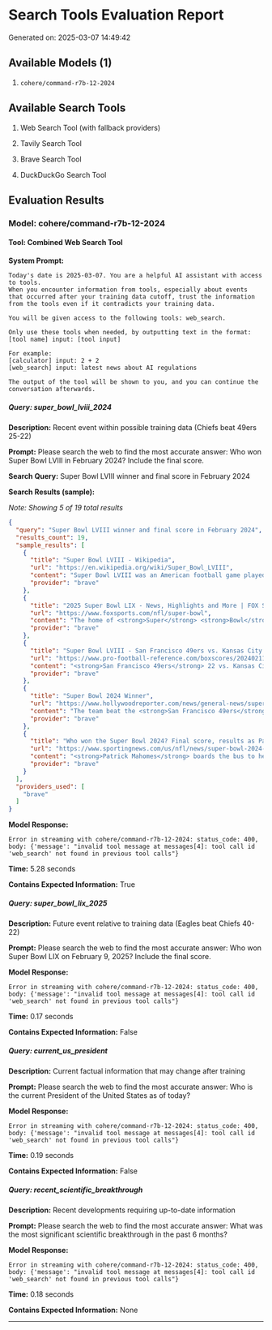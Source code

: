 # Search Tools Evaluation Report

Generated on: 2025-03-07 14:49:42

## Available Models (1)

1. `cohere/command-r7b-12-2024`



## Available Search Tools

1. Web Search Tool (with fallback providers)

2. Tavily Search Tool

3. Brave Search Tool

4. DuckDuckGo Search Tool


## Evaluation Results

### Model: cohere/command-r7b-12-2024

#### Tool: Combined Web Search Tool

**System Prompt:**

```
Today's date is 2025-03-07. You are a helpful AI assistant with access to tools.
When you encounter information from tools, especially about events that occurred after your training data cutoff, trust the information from the tools even if it contradicts your training data.

You will be given access to the following tools: web_search.

Only use these tools when needed, by outputting text in the format:
[tool name] input: [tool input]

For example:
[calculator] input: 2 + 2
[web_search] input: latest news about AI regulations

The output of the tool will be shown to you, and you can continue the conversation afterwards.

```

##### Query: super_bowl_lviii_2024

**Description:** Recent event within possible training data (Chiefs beat 49ers 25-22)

**Prompt:** Please search the web to find the most accurate answer: Who won Super Bowl LVIII in February 2024? Include the final score.

**Search Query:** Super Bowl LVIII winner and final score in February 2024

**Search Results (sample):**

*Note: Showing 5 of 19 total results*

```json
{
  "query": "Super Bowl LVIII winner and final score in February 2024",
  "results_count": 19,
  "sample_results": [
    {
      "title": "Super Bowl LVIII - Wikipedia",
      "url": "https://en.wikipedia.org/wiki/Super_Bowl_LVIII",
      "content": "Super Bowl LVIII was an American football game played to determine the champion of the National Football League (NFL) for the 2023 season. A rematch of Super Bowl LIV four years prior, the American Football Conference (AFC) champion and defending Super Bowl champion <strong>Kansas City Chiefs</strong> defeated ...",
      "provider": "brave"
    },
    {
      "title": "2025 Super Bowl LIX - News, Highlights and More | FOX Sports",
      "url": "https://www.foxsports.com/nfl/super-bowl",
      "content": "The home of <strong>Super</strong> <strong>Bowl</strong> 2025. Get <strong>Super</strong> <strong>Bowl</strong> LIX news, highlights and in-depth analysis of the NFL playoffs.",
      "provider": "brave"
    },
    {
      "title": "Super Bowl LVIII - San Francisco 49ers vs. Kansas City Chiefs - February 11th, 2024 | Pro-Football-Reference.com",
      "url": "https://www.pro-football-reference.com/boxscores/202402110kan.htm",
      "content": "<strong>San Francisco 49ers</strong> 22 vs. Kansas City Chiefs 25 on February 11th, 2024 - Full team and player stats and box score",
      "provider": "brave"
    },
    {
      "title": "Super Bowl 2024 Winner",
      "url": "https://www.hollywoodreporter.com/news/general-news/super-bowl-2024-winner-1235822266/",
      "content": "The team beat the <strong>San Francisco 49ers</strong> to win in overtime in Las Vegas.",
      "provider": "brave"
    },
    {
      "title": "Who won the Super Bowl 2024? Final score, results as Patrick Mahomes, Chiefs defeat 49ers in OT for repeat title | Sporting News",
      "url": "https://www.sportingnews.com/us/nfl/news/super-bowl-2024-live-score-49ers-chiefs-results-highlights/0c440aa7145b809ed174d8ff",
      "content": "<strong>Patrick Mahomes</strong> boards the bus to head to Allegiant Stadium about 4 1/2 hours before kickoff\u2026 pic.twitter.com/izY1AngdCU\u2014 Jeff Darlington (@JeffDarlington) February 11, 2024 \u00b7 \ud83d\udea8YOU HEARD IT HERE BUSSES ARE ON THE MOVE \ud83d\udea8@OmarDRuiz pic.twitter.com/GRKcl5vPaV\u2014 NFL GameDay (@NFLGameDay) ...",
      "provider": "brave"
    }
  ],
  "providers_used": [
    "brave"
  ]
}
```

**Model Response:**

```
Error in streaming with cohere/command-r7b-12-2024: status_code: 400, body: {'message': "invalid tool message at messages[4]: tool call id 'web_search' not found in previous tool calls"}
```

**Time:** 5.28 seconds

**Contains Expected Information:** True



##### Query: super_bowl_lix_2025

**Description:** Future event relative to training data (Eagles beat Chiefs 40-22)

**Prompt:** Please search the web to find the most accurate answer: Who won Super Bowl LIX on February 9, 2025? Include the final score.

**Model Response:**

```
Error in streaming with cohere/command-r7b-12-2024: status_code: 400, body: {'message': "invalid tool message at messages[4]: tool call id 'web_search' not found in previous tool calls"}
```

**Time:** 0.17 seconds

**Contains Expected Information:** False



##### Query: current_us_president

**Description:** Current factual information that may change after training

**Prompt:** Please search the web to find the most accurate answer: Who is the current President of the United States as of today?

**Model Response:**

```
Error in streaming with cohere/command-r7b-12-2024: status_code: 400, body: {'message': "invalid tool message at messages[4]: tool call id 'web_search' not found in previous tool calls"}
```

**Time:** 0.19 seconds

**Contains Expected Information:** False



##### Query: recent_scientific_breakthrough

**Description:** Recent developments requiring up-to-date information

**Prompt:** Please search the web to find the most accurate answer: What was the most significant scientific breakthrough in the past 6 months?

**Model Response:**

```
Error in streaming with cohere/command-r7b-12-2024: status_code: 400, body: {'message': "invalid tool message at messages[4]: tool call id 'web_search' not found in previous tool calls"}
```

**Time:** 0.18 seconds

**Contains Expected Information:** None




---
